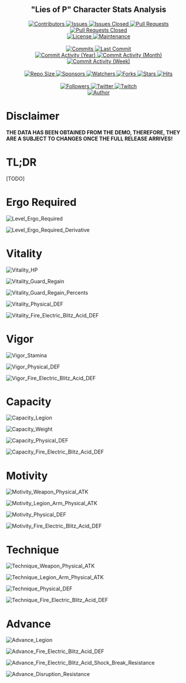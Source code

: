 <p align="center">
	<h2 align="center"><b>"Lies of P" Character Stats Analysis</b></h2>
</p>

<p align="center">
	<a href="https://github.com/greencomfytea/lop-stats-analysis/graphs/contributors">
		<img alt="Contributors" src="https://custom-icon-badges.demolab.com/github/contributors/greencomfytea/lop-stats-analysis?logo=person-add" />
	</a>
	<a href="https://github.com/greencomfytea/lop-stats-analysis/issues">
		<img alt="Issues" src="https://custom-icon-badges.demolab.com/github/issues/greencomfytea/lop-stats-analysis?logo=issue-opened" />
	</a>
	<a href="https://github.com/greencomfytea/lop-stats-analysis/issues">
		<img alt="Issues Closed" src="https://custom-icon-badges.demolab.com/github/issues-closed/greencomfytea/lop-stats-analysis?logo=issue-closed" />
	</a>
	<a href="https://github.com/greencomfytea/lop-stats-analysis/pulls">
		<img alt="Pull Requests" src="https://custom-icon-badges.demolab.com/github/issues-pr/greencomfytea/lop-stats-analysis?logo=git-pull-request" />
	</a>
	<a href="https://github.com/greencomfytea/lop-stats-analysis/pulls">
		<img alt="Pull Requests Closed" src="https://custom-icon-badges.demolab.com/github/issues-pr-closed/greencomfytea/lop-stats-analysis?logo=git-pull-request-closed" />
	</a>
	<br>
	<a href="https://github.com/greencomfytea/lop-stats-analysis/blob/main/LICENSE">
		<img alt="License" src="https://custom-icon-badges.demolab.com/github/license/greencomfytea/lop-stats-analysis?logo=law" />
	</a>
	<a href="">
		<img alt="Maintenance" src="https://custom-icon-badges.demolab.com/maintenance/yes/2023?logo=tools" />
	</a>
	<br>
  <br>
	<a href="https://github.com/greencomfytea/lop-stats-analysis/commits/main">
		<img alt="Commits" src="https://custom-icon-badges.demolab.com/github/commit-activity/t/greencomfytea/lop-stats-analysis?logo=git-commit" />
	</a>
	<a href="https://github.com/greencomfytea/lop-stats-analysis/commits/main">
		<img alt="Last Commit" src="https://custom-icon-badges.demolab.com/github/last-commit/greencomfytea/lop-stats-analysis?logo=git-commit" />
	</a>
	<br>
	<a href="https://github.com/greencomfytea/lop-stats-analysis/graphs/commit-activity">
		<img alt="Commit Activity (Year)" src="https://custom-icon-badges.demolab.com/github/commit-activity/y/greencomfytea/lop-stats-analysis?logo=pulse" />
	</a>
	<a href="https://github.com/greencomfytea/lop-stats-analysis/graphs/commit-activity">
		<img alt="Commit Activity (Month)" src="https://custom-icon-badges.demolab.com/github/commit-activity/m/greencomfytea/lop-stats-analysis?logo=pulse" />
	</a>
	<a href="https://github.com/greencomfytea/lop-stats-analysis/graphs/commit-activity">
		<img alt="Commit Activity (Week)" src="https://custom-icon-badges.demolab.com/github/commit-activity/w/greencomfytea/lop-stats-analysis?logo=pulse" />
	</a>
	<br>
	<br>
	<a href="">
		<img alt="Repo Size" src="https://custom-icon-badges.demolab.com/github/repo-size/greencomfytea/lop-stats-analysis?logo=database" />
	</a>
	<a href="https://github.com/sponsors/greencomfytea">
		<img alt="Sponsors" src="https://custom-icon-badges.demolab.com/github/sponsors/greencomfytea?logo=heart" />
	</a>
	<a href="https://github.com/GreenComfyTea/lop-stats-analysis/watchers">
		<img alt="Watchers" src="https://custom-icon-badges.demolab.com/github/watchers/greencomfytea/lop-stats-analysis?logo=eye" />
	</a>
	<a href="https://github.com/greencomfytea/lop-stats-analysis/forks">
		<img alt="Forks" src="https://custom-icon-badges.demolab.com/github/forks/greencomfytea/lop-stats-analysis?logo=repo-forked" />
	</a>
	<a href="https://github.com/greencomfytea/lop-stats-analysis/stargazers">
		<img alt="Stars" src="https://custom-icon-badges.demolab.com/github/stars/greencomfytea/lop-stats-analysis?logo=star" />
	</a>
	<a href="https://github.com/greencomfytea/lop-stats-analysis/graphs/traffic">
		<img alt="Hits" src="https://custom-icon-badges.demolab.com/endpoint?url=https://hits.dwyl.com/greencomfytea/lop-stats-analysis.json?color=blue&logo=eye" />
	</a>
	<br>
	<br>
	</a>
	<a href="https://github.com/greencomfytea?tab=followers">
		<img alt="Followers" src="https://custom-icon-badges.demolab.com/github/followers/greencomfytea?logo=people" />
	</a>
	<a href="https://twitter.com/greencomfytea">
		<img alt="Twitter" src="https://img.shields.io/twitter/follow/greencomfytea?logo=twitter" />
	</a>
	<a href="https://www.twitch.tv/greencomfytea">
		<img alt="Twitch" src="https://img.shields.io/twitch/status/greencomfytea?logo=twitch" />
	</a>
	<br>
	<a href="https://github.com/greencomfytea">
		<img alt="Author" src="https://custom-icon-badges.demolab.com/badge/author-GreenComfyTea-green?logo=person" />
	</a>
</p>

# Disclaimer

**THE DATA HAS BEEN OBTAINED FROM THE DEMO, THEREFORE, THEY ARE A SUBJECT TO CHANGES ONCE THE FULL RELEASE ARRIVES!**

# TL;DR

[TODO]

# Ergo Required

![Level_Ergo_Required](Images/00_Ergo/00_Level_Ergo_Required.png)

![Level_Ergo_Required_Derivative](Images/00_Ergo/01_Level_Ergo_Required_Derivative.png)

# Vitality

![Vitality_HP](Images/01_Vitality/00_Vitality_HP.png)

![Vitality_Guard_Regain](Images/01_Vitality/01_Vitality_Guard_Regain.png)

![Vitality_Guard_Regain_Percents](Images/01_Vitality/02_Vitality_Guard_Regain_Percents.png)

![Vitality_Physical_DEF](Images/01_Vitality/03_Vitality_Physical_DEF.png)

![Vitality_Fire_Electric_Blitz_Acid_DEF](Images/01_Vitality/04_Vitality_Fire_Electric_Blitz_Acid_DEF.png)

# Vigor

![Vigor_Stamina](Images/02_Vigor/00_Vigor_Stamina.png)

![Vigor_Physical_DEF](Images/02_Vigor/01_Vigor_Physical_DEF.png)

![Vigor_Fire_Electric_Blitz_Acid_DEF](Images/02_Vigor/02_Vigor_Fire_Electric_Blitz_Acid_DEF.png)

# Capacity

![Capacity_Legion](Images/03_Capacity/00_Capacity_Legion.png)

![Capacity_Weight](Images/03_Capacity/01_Capacity_Weight.png)

![Capacity_Physical_DEF](Images/03_Capacity/03_Capacity_Physical_DEF.png)

![Capacity_Fire_Electric_Blitz_Acid_DEF](Images/03_Capacity/04_Capacity_Fire_Electric_Blitz_Acid_DEF.png)

# Motivity

![Motivity_Weapon_Physical_ATK](Images/04_Motivity/00_Motivity_Weapon_Physical_ATK.png)

![Motivity_Legion_Arm_Physical_ATK](Images/04_Motivity/01_Motivity_Legion_Arm_Physical_ATK.png)

![Motivity_Physical_DEF](Images/04_Motivity/02_Motivity_Physical_DEF.png)

![Motivity_Fire_Electric_Blitz_Acid_DEF](Images/04_Motivity/03_Motivity_Fire_Electric_Blitz_Acid_DEF.png)

# Technique

![Technique_Weapon_Physical_ATK](Images/05_Technique/00_Technique_Weapon_Physical_ATK.png)

![Technique_Legion_Arm_Physical_ATK](Images/05_Technique/01_Technique_Legion_Arm_Physical_ATK.png)

![Technique_Physical_DEF](Images/05_Technique/02_Technique_Physical_DEF.png)

![Technique_Fire_Electric_Blitz_Acid_DEF](Images/05_Technique/03_Technique_Fire_Electric_Blitz_Acid_DEF.png)

# Advance

![Advance_Legion](Images/06_Advance/00_Advance_Legion.png)

![Advance_Fire_Electric_Blitz_Acid_DEF](Images/06_Advance/01_Advance_Fire_Electric_Blitz_Acid_DEF.png)

![Advance_Fire_Electric_Blitz_Acid_Shock_Break_Resistance](Images/06_Advance/02_Advance_Fire_Electric_Blitz_Acid_Shock_Break_Resistance.png)

![Advance_Disruption_Resistance](Images/06_Advance/03_Advance_Disruption_Resistance.png)
